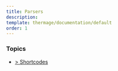 ```yaml
---
title: Parsers
description: 
template: thermage/documentation/default
order: 1  
---
```


### Topics

* [> Shortcodes]([url]/documentation/parsers/shortcodes)
